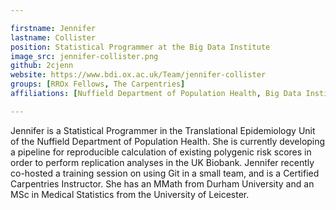 ```yaml
---

firstname: Jennifer
lastname: Collister
position: Statistical Programmer at the Big Data Institute
image_src: jennifer-collister.png
github: 2cjenn
website: https://www.bdi.ox.ac.uk/Team/jennifer-collister
groups: [RROx Fellows, The Carpentries]
affiliations: [Nuffield Department of Population Health, Big Data Institute, Medical Sciences Division]

---
```


Jennifer is a Statistical Programmer in the Translational Epidemiology Unit of the Nuffield Department of Population Health. She is currently developing a pipeline for reproducible calculation of existing polygenic risk scores in order to perform replication analyses in the UK Biobank.
Jennifer recently co-hosted a training session on using Git in a small team, and is a Certified Carpentries Instructor.
She has an MMath from Durham University and an MSc in Medical Statistics from the University of Leicester.
